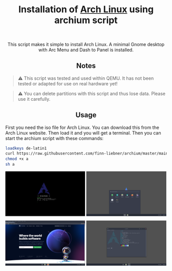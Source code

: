 
<h1 align="center">
  Installation of <a href="https://wiki.archlinux.org/">Arch Linux</a> using archium script
</h1>

<br>

<p align="center">
  This script makes it simple to install Arch Linux. A minimal Gnome desktop with Arc Menu and Dash to Panel is installed.
</p>

<h2 align="center">
  Notes
</h2

>> ⚠️ This script was tested and used within QEMU. It has not been tested or adapted for use on real hardware yet!

> ⚠️ You can delete partitions with this script and thus lose data. Please use it carefully.

<h2 align="center">
  Usage
</h2

<p align="center">
  First you need the iso file for Arch Linux. You can download this from the Arch Linux website. Then load it and you will get a terminal. Then you can start the archium script with these commands:
</p>

```bash
loadkeys de-latin1
curl https://raw.githubusercontent.com/finn-liebner/archium/master/main.sh -o a
chmod +x a
sh a
```

<img src="./doc/01.png" align="center" width="49.5%"/> <img src="./doc/02.png" align="center" width="49.5%"/>

<img src="./doc/03.png" align="center" width="49.5%"/> <img src="./doc/04.png" align="center" width="49.5%"/>
